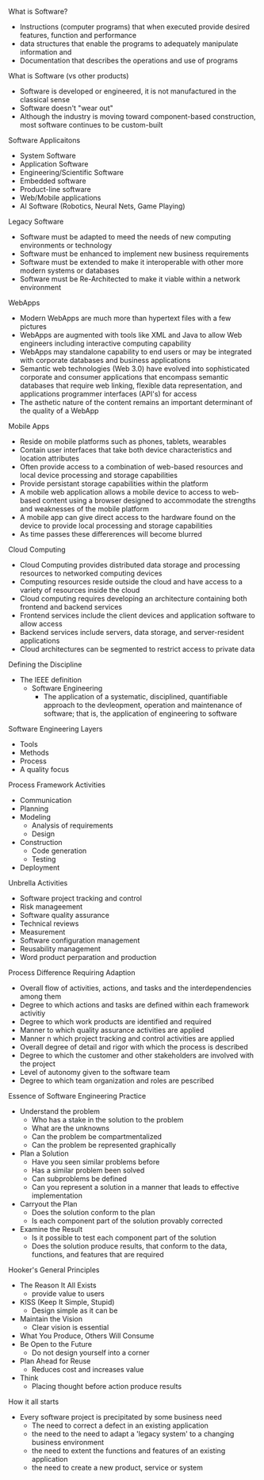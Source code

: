 What is Software?
- Instructions (computer programs) that when executed provide desired features, function and performance 
- data structures that enable the programs to adequately manipulate information and 
- Documentation that describes the operations and use of programs 

What is Software (vs other products)
- Software is developed or engineered, it is not manufactured in the classical sense 
- Software doesn't "wear out"
- Although the industry is moving toward component-based construction, most software continues to be custom-built 

Software Applicaitons 
- System Software
- Application Software 
- Engineering/Scientific Software
- Embedded software 
- Product-line software 
- Web/Mobile applications 
- AI Software (Robotics, Neural Nets, Game Playing)

Legacy Software 
- Software must be adapted to meed the needs of new computing environments or technology 
- Software must be enhanced to implement new business requirements 
- Software must be extended to make it interoperable with other more modern systems or databases 
- Software must be Re-Architected to make it viable within a network environment 

WebApps
- Modern WebApps are much more than hypertext files with a few pictures 
- WebApps are augmented with tools like XML and Java to allow Web engineers including interactive computing capability 
- WebApps may standalone capability to end users or may be integrated with corporate databases and business applications 
- Semantic web technologies (Web 3.0) have evolved into sophisticated corporate and consumer applications that encompass semantic databases that require web linking, flexible data representation, and applications programmer interfaces (API's) for access
- The asthetic nature of the content remains an important determinant of the quality of a WebApp

Mobile Apps
- Reside on mobile platforms such as phones, tablets, wearables
- Contain user interfaces that take both device characteristics and location attributes 
- Often provide access to a combination of web-based resources and local device processing and storage capabilities 
- Provide persistant storage capabilities within the platform 
- A mobile web application allows a mobile device to access to web-based content using a browser designed to accommodate the strengths and weaknesses of the mobile platform 
- A mobile app can give direct access to the hardware found on the device to provide local processing and storage capabilities 
- As time passes these differerences will become blurred 

Cloud Computing 
- Cloud Computing provides distributed data storage and processing resources to networked computing devices 
- Computing resources reside outside the cloud and have access to a variety of resources inside the cloud 
- Cloud computing requires developing an architecture containing both frontend and backend services 
- Frontend services include the client devices and application software to allow access 
- Backend services include servers, data storage, and server-resident applications 
- Cloud architectures can be segmented to restrict access to private data 

Defining the Discipline 
- The IEEE definition 
	- Software Engineering 
		- The application of a systematic, disciplined, quantifiable approach to the devleopment, operation and maintenance of software; that is, the application of engineering to software 

Software Engineering Layers 
- Tools 
- Methods 
- Process 
- A quality focus 

Process Framework Activities 
- Communication 
- Planning
-  Modeling 
	- Analysis of requirements 
	- Design 
- Construction 
	- Code generation 
	- Testing 
- Deployment 

Unbrella Activities
- Software project tracking and control 
- Risk manageement 
- Software quality assurance 
- Technical reviews 
- Measurement 
- Software configuration management 
- Reusability management 
- Word product perparation and production 

Process Difference Requiring Adaption 
- Overall flow of activities, actions, and tasks and the interdependencies among them 
- Degree to which actions and tasks are defined within each framework activitiy
- Degree to which work products are identified and required 
- Manner to which quality assurance activities are applied 
- Manner n which project tracking and control activities are applied 
- Overall degree of detail and rigor with which the process is described 
- Degree to which the customer and other stakeholders are involved with the project
- Level of autonomy given to the software team 
- Degree to which team organization and roles are pescribed 

Essence of Software Engineering Practice 
- Understand the problem 
	- Who has a stake in the solution to the problem 
	- What are the unknowns 
	- Can the problem be compartmentalized
	- Can the problem be represented graphically 
- Plan a Solution 
	- Have you seen similar problems before 
	- Has a similar problem been solved 
	- Can subproblems be defined 
	- Can you represent a solution in a manner that leads to effective implementation 
- Carryout the Plan
	- Does the solution conform to the plan 
	- Is each component part of the solution provably corrected 
- Examine the Result 
	- Is it possible to test each component part of the solution 
	- Does the solution produce results, that conform to the data, functions, and features that are required 

Hooker's General Principles 
- The Reason It All Exists 
	- provide value to users 
- KISS (Keep It Simple, Stupid)
	- Design simple as it can be 
- Maintain the Vision 
	- Clear vision is essential 
- What You Produce, Others Will Consume 
- Be Open to the Future
	- Do not design yourself into a corner 
- Plan Ahead for Reuse 
	- Reduces cost and increases value 
- Think
	- Placing thought before action produce results 

How it all starts 
- Every software project is precipitated by some business need 
	- The need to correct a defect in an existing application 
	- the need to the need to adapt a 'legacy system' to a changing business environment 
	- the need to extent the functions and features of an existing application
	- the need to create a new product, service or system 



